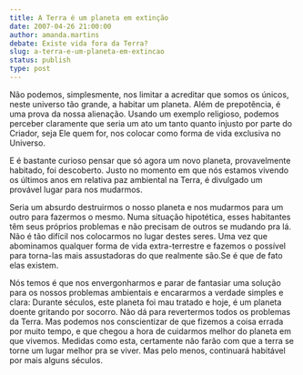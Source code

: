 ```yaml
---
title: A Terra é um planeta em extinção
date: 2007-04-26 21:00:00
author: amanda.martins
debate: Existe vida fora da Terra?
slug: a-terra-e-um-planeta-em-extincao
status: publish 
type: post
---
```


Não podemos, simplesmente, nos limitar a acreditar que somos os únicos, neste universo tão grande, a habitar um planeta. Além de prepotência, é uma prova da nossa alienação. Usando um exemplo religioso, podemos perceber claramente que seria um ato um tanto quanto injusto por parte do Criador, seja Ele quem for, nos colocar como forma de vida exclusiva no Universo.  

E é bastante curioso pensar que só agora um novo planeta, provavelmente habitado, foi descoberto. Justo no momento em que nós estamos vivendo os últimos anos em relativa paz ambiental na Terra, é divulgado um provável lugar para nos mudarmos.  

Seria um absurdo destruirmos o nosso planeta e nos mudarmos para um outro para fazermos o mesmo. Numa situação hipotética, esses habitantes têm seus próprios problemas e não precisam de outros se mudando pra lá. Não é tão difícil nos colocarmos no lugar destes seres. Uma vez que abominamos qualquer forma de vida extra-terrestre e fazemos o possível para torna-las mais assustadoras do que realmente são.Se é que de fato elas existem.  

Nós temos é que nos envergonharmos e parar de fantasiar uma solução para os nossos problemas ambientais e encararmos a verdade simples e clara: Durante séculos, este planeta foi mau tratado e hoje, é um planeta doente gritando por socorro. Não dá para revertermos todos os problemas da Terra. Mas podemos nos conscientizar de que fizemos a coisa errada por muito tempo, e que chegou a hora de cuidarmos melhor do planeta em que vivemos. Medidas como esta, certamente não farão com que a terra se torne um lugar melhor pra se viver. Mas pelo menos, continuará habitável por mais alguns séculos.
